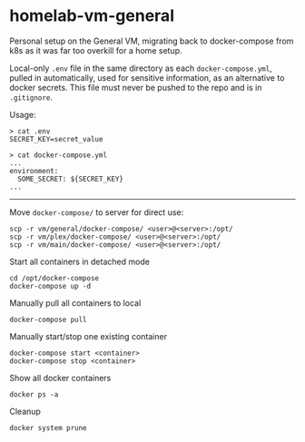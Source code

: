 # homelab-vm-general

Personal setup on the General VM, migrating back to docker-compose from k8s as it was far too overkill for a home setup.

Local-only `.env` file in the same directory as each `docker-compose.yml`, pulled in automatically, used for sensitive information, as an alternative to docker secrets. This file must never be pushed to the repo and is in `.gitignore`.

Usage:
```
> cat .env
SECRET_KEY=secret_value

> cat docker-compose.yml
...
environment:
  SOME_SECRET: ${SECRET_KEY}
...
```

---

Move `docker-compose/` to server for direct use:
```
scp -r vm/general/docker-compose/ <user>@<server>:/opt/
scp -r vm/plex/docker-compose/ <user>@<server>:/opt/
scp -r vm/main/docker-compose/ <user>@<server>:/opt/
```

Start all containers in detached mode
```
cd /opt/docker-compose
docker-compose up -d
```

Manually pull all containers to local
```
docker-compose pull
```

Manually start/stop one existing container
```
docker-compose start <container>
docker-compose stop <container>
```

Show all docker containers
```
docker ps -a
```

Cleanup
```
docker system prune
```